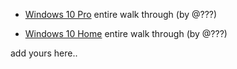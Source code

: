 * [Windows 10 Pro](https://www.youtube.com/watch?v=QBDQeNVRNak) entire walk through (by @???)

* [Windows 10 Home](https://www.youtube.com/watch?v=D0__7Jw6i0w) entire walk through (by @???)

add yours here..